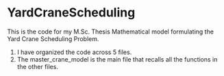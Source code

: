 # YardCraneScheduling

This is the code for my M.Sc. Thesis Mathematical model formulating the Yard Crane Scheduling Problem.

1. I have organized the code across 5 files.
2. The master_crane_model is the main file that recalls all the functions in the other files.

